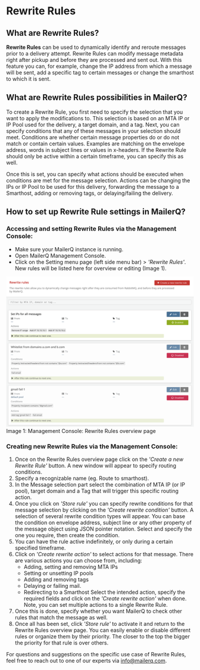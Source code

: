 # Rewrite Rules
## What are Rewrite Rules?
**Rewrite Rules** can be used to dynamically identify and reroute messages prior to a delivery attempt. Rewrite Rules can modify message metadata right after pickup and before they are processed and sent out. With this feature you can, for example, change the IP address from which a message will be sent, add a specific tag to certain messages or change the smarthost to which it is sent.

## What are Rewrite Rules possibilities in MailerQ?
To create a Rewrite Rule, you first need to specify the selection that you want to apply the modifications to. This selection is based on an MTA IP or IP Pool used for the delivery, a target domain, and a tag. Next, you can specify conditions that any of these messages in your selection should meet. Conditions are whether certain message properties do or do not match or contain certain values. Examples are matching on the envelope address, words in subject lines or values in x-headers. If the Rewrite Rule should only be active within a certain timeframe, you can specify this as well.

Once this is set, you can specify what actions should be executed when conditions are met for the message selection. Actions can be changing the IPs or IP Pool to be used for this delivery, forwarding the message to a Smarthost, adding or removing tags, or delaying/failing the delivery.

## How to set up Rewrite Rule settings in MailerQ?
### Accessing and setting Rewrite Rules via the Management Console:
- Make sure your MailerQ instance is running.
- Open MailerQ Management Console.
- Click on the Setting menu page (left side menu bar) > *'Rewrite Rules'*. New rules will be listed here for overview or editing (Image 1).

![Rewrite Rules](../Images/rewrite-rules.png)
Image 1: Management Console: Rewrite Rules overview page

### Creating new Rewrite Rules via the Management Console:
1. Once on the Rewrite Rules overview page click on the *'Create a new Rewrite Rule'* button. A new window will appear to specify routing conditions.
2. Specify a recognizable name (eg. Route to smarthost).
3. In the Message selection part select the combination of MTA IP (or IP pool), target domain and a Tag that will trigger this specific routing action. 
4. Once you click on *'Store rule'* you can specify rewrite conditions for that message selection by clicking on the *'Create rewrite condition'* button. A selection of several rewrite condition types will appear. You can base the condition on envelope address, subject line or any other property of the message object using JSON pointer notation. Select and specify the one you require, then create the condition.
5. You can have the rule active indefinitely, or only during a certain specified timeframe.
6. Click on *'Create rewrite action'* to select actions for that message. There are various actions you can choose from, including:
	- Adding, setting and removing MTA IPs
	- Setting or unsetting IP pools
	- Adding and removing tags
	- Delaying or failing mail.
	- Redirecting to a Smarthost
Select the intended action, specify the required fields and click on the *'Create rewrite action'* when done. Note, you can set multiple actions to a single Rewrite Rule.
7. Once this is done, specify whether you want MailerQ to check other rules that match the message as well. 
8. Once all has been set, click *'Store rule'* to activate it and return to the Rewrite Rules overview page. You can easily enable or disable different rules or organize them by their priority. The closer to the top the bigger the priority for that rule is over others.

For questions and suggestions on the specific use case of Rewrite Rules, feel free to reach out to one of our experts via [info@mailerq.com](mailto:info@mailerq.com).


